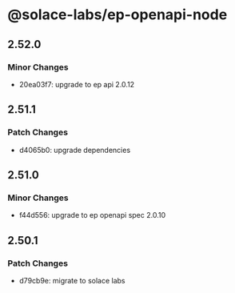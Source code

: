 # @solace-labs/ep-openapi-node

## 2.52.0

### Minor Changes

- 20ea03f7: upgrade to ep api 2.0.12

## 2.51.1

### Patch Changes

- d4065b0: upgrade dependencies

## 2.51.0

### Minor Changes

- f44d556: upgrade to ep openapi spec 2.0.10

## 2.50.1

### Patch Changes

- d79cb9e: migrate to solace labs
